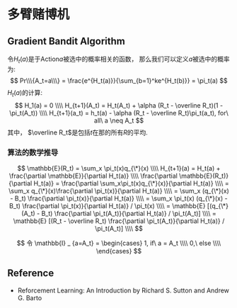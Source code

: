 # 多臂赌博机

##  Gradient Bandit Algorithm
令$H_t(a)$是于Action$a$被选中的概率相关的函数， 那么我们可以定义$a$被选中的概率为:
$$
Pr\\\{A_t=a\\\} = \frac{e^{H_t(a)}}{\sum_{b=1}^ke^{H_t(b)}} = \pi_t(a)
$$
$H_t(a)$的计算:  
$$
H_1(a) = 0 \\\\
H_{t+1}(A_t) = H_t(A_t) + \alpha (R_t - \overline R_t)(1 - \pi_t(A_t)) \\\\
H_{t+1}(a_t) = h_t(a) - \alpha (R_t - \overline R_t)\pi_t(a_t),  for\ all\ a \neq A_t
$$
其中， $\overline R_t$是包括$t$在那的所有$R$的平均.

### 算法的数学推导
$$
\mathbb{E}(R_t) = \sum_x \pi_t(x)q_{\*}(x) \\\\
H_{t+1}(a) = H_t(a) + \frac{\partial \mathbb{E}}{\partial H_t(a)} \\\\
\frac{\partial \mathbb{E}(R_t)}{\partial H_t(a)} = \frac{\partial \sum_x\pi_t(x)q_{\*}(x)}{\partial H_t(a)} \\\\
= \sum_x q_{\*}(x)\frac{\partial \pi_t(x)}{\partial H_t(a)} \\\\
= \sum_x (q_{\*}(x) - B_t) \frac{\partial \pi_t(x)}{\partial H_t(a)} \\\\
= \sum_x \pi_t(x) (q_{\*}(x) - B_t) \frac{\partial \pi_t(x)}{\partial H_t(a)} / \pi_t(x) \\\\
= \mathbb{E} [(q_{\*}(A_t) - B_t) \frac{\partial \pi_t(A_t)}{\partial H_t(a)} / \pi_t(A_t)] \\\\
= \mathbb{E} [(R_t - \overline R_t) \frac{\partial \pi_t(A_t)}{\partial H_t(a)} / \pi_t(A_t)] \\\\
$$

$$
令 \mathbb{I} _ {a=A_t} = \begin{cases} 
1, if\ a = A_t \\\\
0,\ else \\\\
\end{cases}
$$

## Reference
* Reforcement Learning: An Introduction by Richard S. Sutton and Andrew G. Barto
